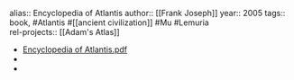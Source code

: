 alias:: Encyclopedia of Atlantis 
author:: [[Frank Joseph]] 
year:: 2005
tags:: book, #Atlantis #[[ancient civilization]] #Mu #Lemuria  
rel-projects:: [[Adam's Atlas]] 


- [Encyclopedia of Atlantis.pdf](hook://file/lyox35Kce?p=MSBLbm93bGVkZ2UgTGlicmFyaWVzL0FkYW0ncyBBdGxhcw==&n=Encyclopedia%20of%20Atlantis%2Epdf)
-
-